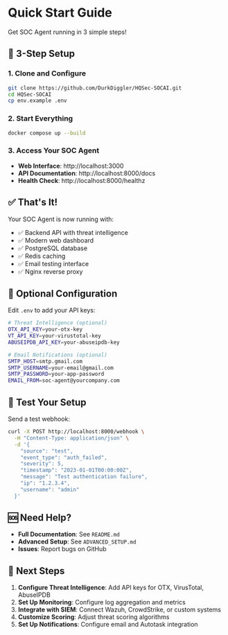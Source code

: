 # Quick Start Guide

Get SOC Agent running in 3 simple steps!

## 🚀 3-Step Setup

### 1. Clone and Configure
```bash
git clone https://github.com/DurkDiggler/HQSec-SOCAI.git
cd HQSec-SOCAI
cp env.example .env
```

### 2. Start Everything
```bash
docker compose up --build
```

### 3. Access Your SOC Agent
- **Web Interface**: http://localhost:3000
- **API Documentation**: http://localhost:8000/docs
- **Health Check**: http://localhost:8000/healthz

## ✅ That's It!

Your SOC Agent is now running with:
- ✅ Backend API with threat intelligence
- ✅ Modern web dashboard
- ✅ PostgreSQL database
- ✅ Redis caching
- ✅ Email testing interface
- ✅ Nginx reverse proxy

## 🔧 Optional Configuration

Edit `.env` to add your API keys:
```bash
# Threat Intelligence (optional)
OTX_API_KEY=your-otx-key
VT_API_KEY=your-virustotal-key
ABUSEIPDB_API_KEY=your-abuseipdb-key

# Email Notifications (optional)
SMTP_HOST=smtp.gmail.com
SMTP_USERNAME=your-email@gmail.com
SMTP_PASSWORD=your-app-password
EMAIL_FROM=soc-agent@yourcompany.com
```

## 📡 Test Your Setup

Send a test webhook:
```bash
curl -X POST http://localhost:8000/webhook \
  -H "Content-Type: application/json" \
  -d '{
    "source": "test",
    "event_type": "auth_failed",
    "severity": 5,
    "timestamp": "2023-01-01T00:00:00Z",
    "message": "Test authentication failure",
    "ip": "1.2.3.4",
    "username": "admin"
  }'
```

## 🆘 Need Help?

- **Full Documentation**: See `README.md`
- **Advanced Setup**: See `ADVANCED_SETUP.md`
- **Issues**: Report bugs on GitHub

## 🎯 Next Steps

1. **Configure Threat Intelligence**: Add API keys for OTX, VirusTotal, AbuseIPDB
2. **Set Up Monitoring**: Configure log aggregation and metrics
3. **Integrate with SIEM**: Connect Wazuh, CrowdStrike, or custom systems
4. **Customize Scoring**: Adjust threat scoring algorithms
5. **Set Up Notifications**: Configure email and Autotask integration